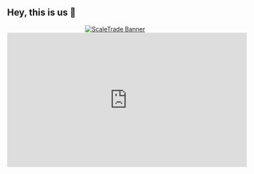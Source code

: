 ## Hey, this is us 👋

<p align="center">
  <a href="https://scaletrade.ai">
    <img alt="ScaleTrade Banner" src="https://github.com/scaletrade-ai/.github/blob/main/profile/media/banner.png?raw=true"> 
  </a>
    
  <iframe width="560" height="315" src="https://www.youtube.com/embed/5qap5aO4i9A" title="YouTube video player" frameborder="0" allow="accelerometer; autoplay; clipboard-write; encrypted-media; gyroscope; picture-in-picture" allowfullscreen></iframe>
</p>

